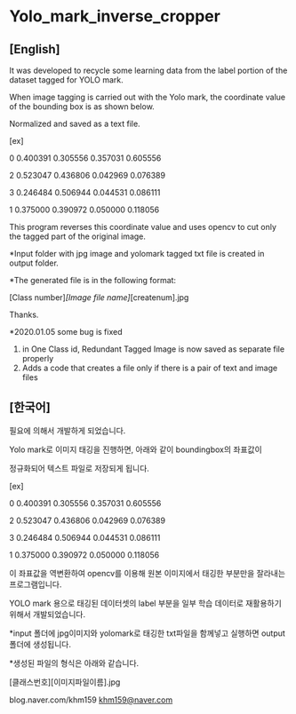 Yolo_mark_inverse_cropper
=========================

[English]
---------------

It was developed to recycle some learning data from the label portion of the dataset tagged for YOLO mark.

When image tagging is carried out with the Yolo mark, the coordinate value of the bounding box is as shown below.

Normalized and saved as a text file.


[ex]

0 0.400391 0.305556 0.357031 0.605556

2 0.523047 0.436806 0.042969 0.076389

3 0.246484 0.506944 0.044531 0.086111

1 0.375000 0.390972 0.050000 0.118056


This program reverses this coordinate value and uses opencv to cut only the tagged part of the original image.


*Input folder with jpg image and yolomark tagged txt file is created in output folder.

*The generated file is in the following format:

[Class number]_[Image file name]_[createnum].jpg


Thanks.

*2020.01.05
some bug is fixed 
1. in One Class id, Redundant Tagged Image is now saved as separate file properly 
2. Adds a code that creates a file only if there is a pair of text and image files





[한국어]
---------------

필요에 의해서 개발하게 되었습니다.

Yolo mark로 이미지 태깅을 진행하면, 아래와 같이 boundingbox의 좌표값이

정규화되어 텍스트 파일로 저장되게 됩니다.


[ex]

0 0.400391 0.305556 0.357031 0.605556

2 0.523047 0.436806 0.042969 0.076389

3 0.246484 0.506944 0.044531 0.086111

1 0.375000 0.390972 0.050000 0.118056


이 좌표값을 역변환하여 opencv를 이용해 원본 이미지에서 태깅한 부분만을 잘라내는 프로그램입니다.

YOLO mark 용으로 태깅된 데이터셋의 label 부분을 일부 학습 데이터로 재활용하기 위해서 개발되었습니다.

*input 폴더에 jpg이미지와 yolomark로 태깅한 txt파일을 함께넣고 실행하면 output폴더에 생성됩니다.

*생성된 파일의 형식은 아래와 같습니다.

[클래스번호][이미지파일이름].jpg

blog.naver.com/khm159
khm159@naver.com
